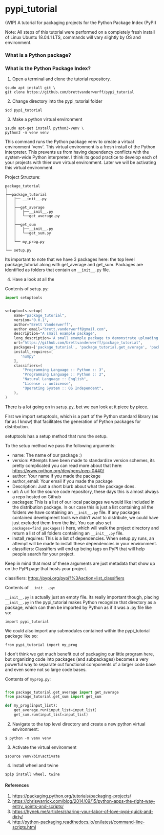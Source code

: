 # pypi_tutorial
(WIP) A tutorial for packaging projects for the Python Package Index (PyPI)

Note: All steps of this tutorial were performed on a completely fresh install of Linux Ubuntu 18.04.1 LTS, commands will vary slightly by OS and environment.

### What is a Python package?

### What is the Python Package Index? 



1. Open a terminal and clone the tutorial repository.

```commandline
$sudo apt install git \
git clone https://github.com/brettvanderwerff/pypi_tutorial

```

2. Change directory into the pypi_tutorial folder

```commandline
$cd pypi_tutorial
```

3. Make a python virtual environment

```commandline
$sudo apt-get install python3-venv \
python3 -m venv venv

```


This command runs the Python package venv to create a virtual environment 'venv'. This virtual environment is a fresh install of the Python interpreter. This prevents us from having dependency conflicts with the system-wide Python interpreter. I think its good practice to develop each of your projects with thier own virtual environment. Later we will be activating this virtual environment.


Project Structure:

```
package_tutorial
│
├──package_tutorial     
│   ├── __init__.py   
│   │    
│   ├──get_average
│   │   ├──__init__.py
│   │   └──get_average.py
│   │
│   ├──get_sum
│   │   ├──__init__.py
│   │   └──get_sum.py
│   │
│   └── my_prog.py 
│
└── setup.py  
```

Its important to note that we have 3 packages here: the top level package_tutorial along with get_average and get_sum. Packages are identified as folders that contain an `__init__.py` file. 


4. Have a look at all the 

Contents of `setup.py`:

```python
import setuptools


setuptools.setup(
    name="package_tutorial",
    version="0.0.1",
    author="Brett Vanderwerff",
    author_email="brett.vanderwerff@gmail.com",
    description="A small example package",
    long_description='A small example package to demonstrate uploading packages to PyPI for distribution.',
    url="https://github.com/brettvanderwerff/package_tutorial",
    packages=['package_tutorial', 'package_tutorial.get_average', 'package_tutorial.get_sum'],
    install_requires=[
       'numpy'
    ],
    classifiers=(
        "Programming Language :: Python :: 3",
        "Programming Language :: Python :: 2",
        "Natural Language :: English",
        "License :: unlicense",
        "Operating System :: OS Independent",
    ),
)
```

There is a lot going on in `setup.py`, bet we can look at it piece by piece.

First we import setuptools, which is a part of the Python standard library (as far as I know) that facilitates the generation of Python packages for distribution.

setuptools has a setup method that runs the setup. 

To the setup method we pass the following arguments: 

* name: The name of our package :)
* version: Attempts have been made to standardize version schemes, its pretty complicated you can read more about that here: https://www.python.org/dev/peps/pep-0440/
* author: Your name if you made the package
* author_email: Your email if you made the package
* Description: Just a short blurb about what the package does.
* url: A url for the source code repository, these days this is almost always a repo hosted on Github
* packages: This is a list of our local packages we would like included in the distribution package. In our case this is just a list containing all the folders we have containing an `__init__.py` file. If any packages contained development tools we didn't want to distribute, we could have just excluded them from the list. You can also set `packages=find_packages()` here, which will walk the project directory and return a list of all folders containing an `__init__.py` file.
* install_requires: This is a list of dependencies. When setup.py runs, an attempt will be made to install these dependencies in your environment. 
* classifiers: Classifiers will end up being tags on PyPI that will help people search for your project.

Keep in mind that most of these arguments are just metadata that show up on the PyPI page that hosts your project.



classifiers: https://pypi.org/pypi?%3Aaction=list_classifiers

Contents of `__init__.py`:

`__init__.py` is actually just an empty file. Its really important though, placing `__init__.py` in the pypi_tutorial makes Python recognize that directory as a package, which can then be imported by Python as if it was a .py file like so:
 
 `import pypi_tutorial` 
 
 We could also import any submodules contained within the pypi_tutorial package like so:
 
 `from pypi_tutorial import my_prog`
 
 I don't think we get much benefit out of packaging our little program here, but organizing code into packages (and subpackages) becomes a very powerful way to separate out functional components of a larger code base and even some not so large code bases.
 



Contents of `myprog.py`:

```python

from package_tutorial.get_average import get_average
from package_tutorial.get_sum import get_sum

def my_prog(input_list):
    get_average.run(input_list=input_list)
    get_sum.run(input_list=input_list)

```

2. Navigate to the top level directory and create a new python virtual environment:

`$ python -m venv venv` 

3. Activate the virtual environment

`$source venv\bin\activate`

4. Install wheel and twine

`$pip install wheel, twine`


#### References

1. https://packaging.python.org/tutorials/packaging-projects/
2. https://chriswarrick.com/blog/2014/09/15/python-apps-the-right-way-entry_points-and-scripts/
3. https://hynek.me/articles/sharing-your-labor-of-love-pypi-quick-and-dirty/
4. http://python-packaging.readthedocs.io/en/latest/command-line-scripts.html



